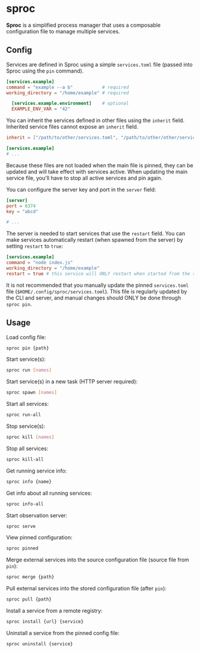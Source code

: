 # sproc

**Sproc** is a simplified process manager that uses a composable configuration file to manage multiple services.

## Config

Services are defined in Sproc using a simple `services.toml` file (passed into Sproc using the `pin` command).

```toml
[services.example]
command = "example --a b"           # required
working_directory = "/home/example" # required

  [services.example.environment]    # optional
  EXAMPLE_ENV_VAR = "42"
```

You can inherit the services defined in other files using the `inherit` field. Inherited service files cannot expose an `inherit` field.

```toml
inherit = ["/path/to/other/services.toml", "/path/to/other/other/services.toml"]

[services.example]
# ...
```

Because these files are not loaded when the main file is pinned, they can be updated and will take effect with services active. When updating the main service file, you'll have to stop all active services and pin again.

You can configure the server key and port in the `server` field:

```toml
[server]
port = 6374
key = "abcd"

# ...
```

The server is needed to start services that use the `restart` field. You can make services automatically restart (when spawned from the server) by setting `restart` to `true`:

```toml
[services.example]
command = "node index.js"
working_directory = "/home/example"
restart = true # this service will ONLY restart when started from the server
```

It is not recommended that you manually update the pinned `services.toml` file (`$HOME/.config/sproc/services.toml`). This file is regularly updated by the CLI and server, and manual changes should ONLY be done through `sproc pin`.

## Usage

Load config file:

```bash
sproc pin {path}
```

Start service(s):

```bash
sproc run [names]
```

Start service(s) in a new task (HTTP server required):

```bash
sproc spawn [names]
```

Start all services:

```bash
sproc run-all
```

Stop service(s):

```bash
sproc kill [names]
```

Stop all services:

```bash
sproc kill-all
```

Get running service info:

```bash
sproc info {name}
```

Get info about all running services:

```bash
sproc info-all
```

Start observation server:

```bash
sproc serve
```

View pinned configuration:

```bash
sproc pinned
```

Merge external services into the source configuration file (source file from `pin`):

```bash
sproc merge {path}
```

Pull external services into the stored configuration file (after `pin`):

```bash
sproc pull {path}
```

Install a service from a remote registry:

```bash
sproc install {url} {service}
```

Uninstall a service from the pinned config file:

```bash
sproc uninstall {service}
```
